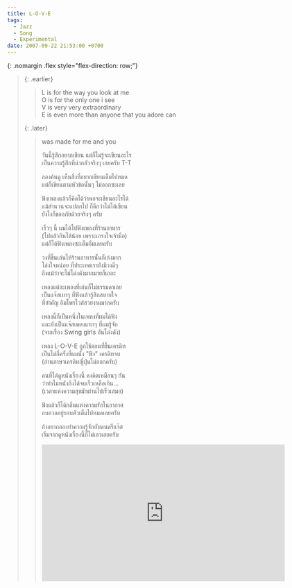 ```yaml
---
title: L-O-V-E
tags:
  - Jazz
  - Song
  - Experimental
date: 2007-09-22 21:53:00 +0700
---
```


{: .nomargin .flex style="flex-direction: row;"}
> {: .earlier}
> > L is for the way you look at me  
> > O is for the only one i see  
> > V is very very extraordinary  
> > E is even more than anyone that you adore can
>
> {: .later}
> > was made for me and you
> >
> > วันนี้รู้สึกอยากเขียน แต่ก็ไม่รู้จะเขียนอะไร  
> > เป็นความรู้สึกที่น่ากลัวจริงๆ เลยครับ T-T
> >
> > ลองค้นดู เห็นสิ่งที่อยากเขียนเต็มไปหมด  
> > แต่ก็เขียนตามหัวข้อนั้นๆ ไม่ออกซะเลย
> >
> > ฟังเพลงแล้วก็คิดได้ว่าพอจะเขียนอะไรได้  
> > แม้สำนวนจะแปลกไป ก็ดีกว่าไม่ได้เขียน  
> > ยังไงก็ขออภัยด้วยจริงๆ ครับ
> >
> > เร็วๆ นี้ ผมได้ไปฟังเพลงที่ร้านอาหาร  
> > (ไปแล้วกินได้น้อย เพราะเกรงใจเจ้ามือ)  
> > แต่ก็ได้ฟังเพลงซะเต็มอิ่มเลยครับ
> >
> > วงที่ขึ้นเล่นให้ร้านอาหารนั้นก็เก่งมาก  
> > โล่งใจหน่อย ที่ประเทศเรายังมีวงดีๆ  
> > ถึงแม้ว่าจะไม่โด่งดังมากมายก็เถอะ
> >
> > เพลงแต่ละเพลงที่เล่นก็ไม่ธรรมดาเลย  
> > เป็นแจ๊สเบาๆ ที่ฟังแล้วรู้สึกสบายใจ  
> > ที่สำคัญ อิมโพรไวส์สวยงามมากครับ
> >
> > เพลงนี้ก็เป็นหนึ่งในเพลงที่ผมได้ฟัง  
> > และยังเป็นแจ๊สเพลงแรกๆ ที่ผมรู้จัก  
> > (จากเรื่อง Swing girls อันโด่งดัง)
> >
> > เพลง L-O-V-E ถูกใช้ตอนที่ขึ้นเครดิท  
> > เป็นไม่กี่ครั้งที่ผมนั่ง "ฟัง" เครดิทจบ  
> > (อ่านภาษาเครดิทญี่ปุ่นไม่ออกครับ)
> >
> > คนที่ได้ดูหนังเรื่องนี้ คงคิดเหมือนๆ กัน  
> > ว่าทำไมหนังถึงได้จบเร็วเหลือเกิน...  
> > (เวลาแห่งความสุขมักผ่านไปเร็วเสมอ)
> >
> > ฟังแล้วก็ได้กลิ่นแห่งความรักในอากาศ  
> > อบอวลอยู่รอบตัวเต็มไปหมดเลยครับ
> >
> > ถ้าอยากลองทำความรู้จักกับดนตรีแจ๊ส  
> > เริ่มจากดูหนังเรื่องนี้ก็ไม่เลวเลยครับ
> >
> > <iframe width="560" height="315" src="https://www.youtube.com/embed/sJITuqO_0M0" frameborder="0" allow="autoplay; encrypted-media" allowfullscreen></iframe>

<style>
.earlier { align-self: strech; flex: 0 0 auto; text-orientation: upright; writing-mode: vertical-lr; margin: 1em 0; }
.earlier > p { margin: 0; }
.later { align-self: strech; margin: 0; }
</style>
